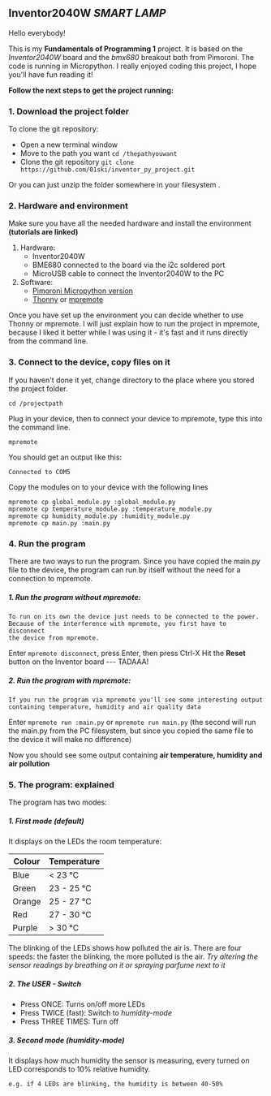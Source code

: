 ## Inventor2040W *SMART LAMP*

Hello everybody!

This is my **Fundamentals of Programming 1** project.
It is based on the *Inventor2040W* board and the *bmx680* breakout both from Pimoroni.
The code is running in Micropython.
I really enjoyed coding this project, I hope you'll have fun reading it!

**Follow the next steps to get the project running:**
### 1. Download the project folder
To clone the git repository:
- Open a new terminal window
- Move to the path you want `cd /thepathyouwant`
- Clone the git repository `git clone https://github.com/01ski/inventor_py_project.git`

Or you can just unzip the folder somewhere in your filesystem .
 
### 2. Hardware and environment
Make sure you have all the needed hardware and install the environment **(tutorials are linked)**
1. Hardware:
    - Inventor2040W
    - BME680 connected to the board via the i2c soldered port
    - MicroUSB cable to connect the Inventor2040W to the PC
2. Software:
    - [Pimoroni Micropython version](https://github.com/pimoroni/pimoroni-pico/blob/main/setting-up-micropython.md)
    - [Thonny](https://thonny.org/) or [mpremote](https://docs.micropython.org/en/latest/reference/mpremote.html)

Once you have set up the environment you can decide whether to use Thonny or mpremote. I will just explain how to run the project in mpremote, because I liked it better while I was using it - it's fast and it runs directly from the command line.

### 3. Connect to the device, copy files on it
If you haven't done it yet, change directory to the place where you stored the project folder.

```
cd /projectpath
```

Plug in your device, then to connect your device to mpremote, type this into the command line.
```
mpremote
```

You should get an output like this:
```
Connected to COM5
```

Copy the modules on to your device with the following lines
```
mpremote cp global_module.py :global_module.py
mpremote cp temperature_module.py :temperature_module.py
mpremote cp humidity_module.py :humidity_module.py
mpremote cp main.py :main.py
```
### 4. Run the program 
There are two ways to run the program. 
Since you have copied the main.py file to the device, the program can run by itself without the need for a connection to mpremote. 
##### 1. Run the program without mpremote:
    To run on its own the device just needs to be connected to the power.
    Because of the interference with mpremote, you first have to disconnect
    the device from mpremote. 
Enter `mpremote disconnect`, press Enter, then press Ctrl-X
Hit the **Reset** button on the Inventor board --- TADAAA!

##### 2. Run the program with mpremote:
    If you run the program via mpremote you'll see some interesting output 
    containing temperature, humidity and air quality data
Enter `mpremote run :main.py` or `mpremote run main.py` (the second will run the main.py from the PC filesystem, but since you copied the same file to the device it will make no difference)

Now you should see some output containing **air temperature, humidity and air pollution**

### 5. The program: explained
The program has two modes:
##### 1. First mode (default)
It displays on the LEDs the room temperature:

|Colour   |Temperature |
|---------|------------|
|Blue     |< 23 °C     |
|Green    |23 - 25 °C  |
|Orange   |25 - 27 °C  |
|Red      |27 - 30 °C  |
|Purple   |> 30 °C     |

The blinking of the LEDs shows how polluted the air is. There are four speeds: the faster the blinking, the more polluted is the air. 
*Try altering the sensor readings by breathing on it or spraying parfume next to it*

##### 2. The USER - Switch
- Press ONCE: Turns on/off more LEDs
- Press TWICE (fast): Switch to *humidity-mode*
- Press THREE TIMES: Turn off

##### 3. Second mode (humidity-mode)
It displays how much humidity the sensor is measuring, every turned on LED corresponds to 10% relative humidity.

    e.g. if 4 LEDs are blinking, the humidity is between 40-50%


















